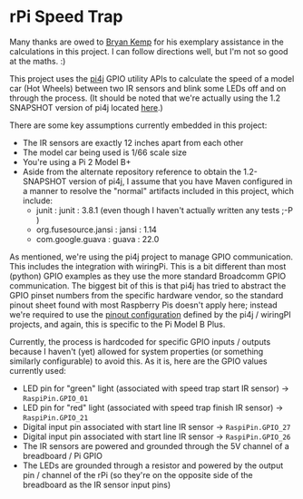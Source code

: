 # rPi Speed Trap

Many thanks are owed to [Bryan Kemp](https://github.com/bryankemp) for his exemplary assistance in the calculations in this project.  I can follow directions well, but I'm not so good at the maths. :)

This project uses the [pi4j](http://pi4j.com/ "pi4j") GPIO utility APIs to calculate the speed of a model car (Hot Wheels) between two
IR sensors and blink some LEDs off and on through the process.  (It should be noted that we're actually using the 1.2 SNAPSHOT
version of pi4j located [here](https://oss.sonatype.org/index.html#nexus-search;gav~com.pi4j~pi4j-*~1.2-SNAPSHOT~~).)

There are some key assumptions currently embedded in this project:
* The IR sensors are exactly 12 inches apart from each other
* The model car being used is 1/66 scale size
* You're using a Pi 2 Model B+
* Aside from the alternate repository reference to obtain the 1.2-SNAPSHOT version of pi4j, I assume that you have Maven configured in a manner to resolve the "normal" artifacts included in this project, which include:
	* junit : junit : 3.8.1  (even though I haven't actually written any tests ;-P )
	* org.fusesource.jansi : jansi : 1.14
	* com.google.guava : guava : 22.0 
	
As mentioned, we're using the pi4j project to manage GPIO communication.  This includes the integration with wiringPi.
This is a bit different than most (python) GPIO examples as they use the more standard Broadcomm GPIO communication.
The biggest bit of this is that pi4j has tried to abstract the GPIO pinset numbers from the specific hardware vendor, so
the standard pinout sheet found with most Raspberry Pis doesn't apply here; instead we're required to use the [pinout
configuration](http://pi4j.com/pins/model-b-plus.html) defined by the pi4j / wiringPI projects, and again, this is specific
to the Pi Model B Plus.

Currently, the process is hardcoded for specific GPIO inputs / outputs because I haven't (yet) allowed for system properties
(or something similarly configurable) to avoid this.  As it is, here are the GPIO values currently used:
* LED pin for "green" light (associated with speed trap start IR sensor) -> `RaspiPin.GPIO_01`
* LED pin for "red" light  (associated with speed trap finish IR sensor) -> `RaspiPin.GPIO_21`
* Digital input pin associated with start line IR sensor -> `RaspiPin.GPIO_27`
* Digital input pin associated with start line IR sensor -> `RaspiPin.GPIO_26`
* The IR sensors are powered and grounded through the 5V channel of a breadboard / Pi GPIO
* The LEDs are grounded through a resistor and powered by the output pin / channel of the rPi (so they're on the opposite side of the breadboard as the IR sensor input pins)
